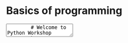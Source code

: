 # Basics of programming

<div class="reveal deck1">
  <div class="slides">
    <section data-markdown>
      <textarea data-template>
        # Welcome to Python Workshop
        by Sunway University, School of Engineering and Technology
        ---
        # Basics of programming
        ---
        # What is Programming?
        
        ## What do you think is programming?
        ---
        * In layman terms:
        > Programming allows you to "instruct" a "computer" to perform a task
        ---
        > Programming allows you to "instruct" a "computer" to perform a task
        ### Instruct
        Computers are good followers. It will do everything you provide as instructions...
        ---
        > Programming allows you to "instruct" a "computer" to perform a task
       
        ### Instruct
        Computers are good followers. It will do everything you provide as instructions...

        ...even the wrong ones...

        <img src="../img/basics-instructions.png" style="height:200px;position:absolute;right:-20px;bottom:-150px"/>
        ---
        > Programming allows you to "instruct" a "computer" to perform a task
        
        ### Computer

        A computer is not just your PC or notebook. 

        Even your smartphone, your smart TV and your fitbit are some kind of computers.

        <img src="../img/basics-computer.png" style="height:200px;position:absolute;right:-20px;bottom:-200px"/>
        ---

        ### Actually....

        Programming is like "talking" to a computer - you want the computer to understand your words or instructions.

        ---

        ### Actually....

        Programming is like "talking" to a computer - you want the computer to understand your words or instructions.
        
        and that's why we use a "programming langauge" to instruct the computers...

        ---

        ## If we want the computer to complete a task, how should we instruct it with programming?

        * Think and plan what you want to achieve with the code
        * Break it down to smaller steps
        * Tackle the steps one at a time (write snippets of code and test!)

        ---

        # Are you READY to solve a problem together?
      </textarea>
    </section>
  </div>
</div>
!!! info inline end ""
    <kbd>F</kbd> for fullscreen &middot;
    <kbd>O</kbd> for overview